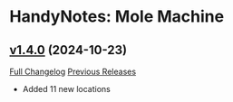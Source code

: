 # HandyNotes: Mole Machine

## [v1.4.0](https://github.com/AcidWeb/HandyNotes_MoleMachine/tree/v1.4.0) (2024-10-23)
[Full Changelog](https://github.com/AcidWeb/HandyNotes_MoleMachine/compare/v1.3.12...v1.4.0) [Previous Releases](https://github.com/AcidWeb/HandyNotes_MoleMachine/releases)

- Added 11 new locations  

